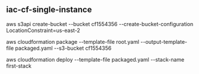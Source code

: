 ## iac-cf-single-instance

aws s3api create-bucket --bucket cf1554356 --create-bucket-configuration LocationConstraint=us-east-2

aws cloudformation package --template-file root.yaml --output-template-file packaged.yaml --s3-bucket cf1554356

aws cloudformation deploy --template-file packaged.yaml --stack-name first-stack
